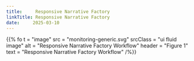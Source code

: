 ```yaml
---
title:     Responsive Narrative Factory
linkTitle: Responsive Narrative Factory
date:     2025-03-10
---
```


{{% fo
    t = "image"
    src = "monitoring-generic.svg"
    srcClass = "ui fluid image"
    alt = "Responsive Narrative Factory Workflow"
    header = "Figure 1"
    text = "Responsive Narrative Factory Workflow"
 /%}}